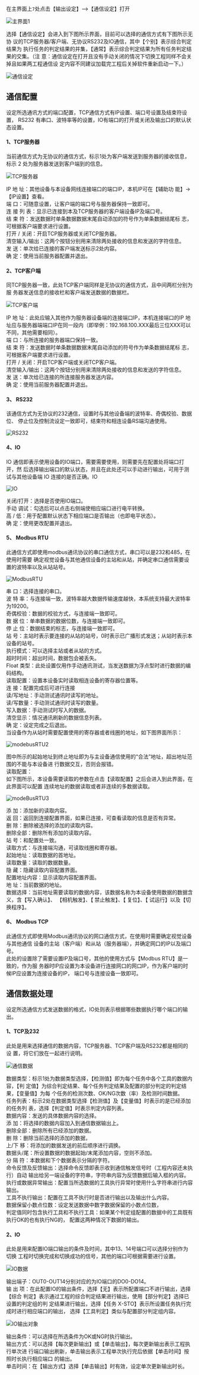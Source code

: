 
在主界面上`7`处点击【输出设定】-->【通信设定】打开

![主界面1](image.png)
 
选择【通信设定】会进入到下图所示界面，目前可以选择的通信方式有下图所示无协
议的TCP服务器/客户端、无协议RS232及IO通信，其中【个别】表示综合判定结果为
执行任务的判定结果的并集，【通常】表示综合判定结果为所有任务判定结果的交集。（注
意：通信设定在打开且没有手动关闭的情况下切换工程同样不会关掉且如果两工程通信设
定内容不同建议加载完工程后关掉软件重新启动一下。） 

![通信设定](image-12.png)

## 通信配置 
设定所选通讯方式的端口配置，TCP通信方式有IP设置、端口号设置及结束符设置，
RS232 有串口、波特率等的设置，IO有端口的打开或关闭及输出口的默认状态设置。 
#### 1、TCP服务器 
当前通信方式为无协议的通信方式，标示1处为客户端发送到服务器的接收信息，标示
2 处为服务器发送到客户端到的信息。

![TCP服务器](image-13.png)

IP   地   址：其他设备与本设备网线连接端口的端口IP，本机IP可在【辅助功
能】->【IP设置】查看。 <br>
端        口：可随意设置，让客户端的端口号与服务器保持一致即可。  <br>
连 接 列  表：显示已连接到本及TCP服务器的客户端设备IP及端口号。  <br>
结   束   符：发送数据时单条数据数据末尾自动添加的符号作为单条数据结尾标 
志，可根据客户端要求进行设置。 <br>
打开  /  关闭：开启TCP服务器或关闭TCP服务器。 <br>
清空输入/输出：这两个按钮分别用来清除两处接收的信息和发送的字符信息。 <br>
发         送：单次给已连接的客户端发送标示2处内容。 <br>
确         定：使用当前服务器配置并退出。

#### 2、TCP客户端 
同TCP服务器一致，此处TCP客户端同样是无协议的通信方式，且中间两栏分别为服
务器发送信息的接收栏和客户端发送数据的数据栏。

![TCP客户端](image-14.png)

IP   地   址：此处应输入其他作为服务器设备端的连接端口IP，本机连接端口的IP
地址应与服务器端端口IP在同一段内（即举例：192.168.100.XXX最后三位XXX可以
不同，其他需要相同）。 <br>
端        口：与所连接的服务器端口保持一致。 <br>
结   束   符：发送数据时单条数据数据末尾自动添加的符号作为单条数据结尾标
志，可根据客户端要求进行设置。 <br>
打开  /  关闭：开启TCP客户端或关闭TCP客户端。 <br>
清空输入/输出：这两个按钮分别用来清除两处接收的信息和发送的字符信息。 <br>
发         送：单次给已连接的所连接服务器发送内容。 <br>
确         定：使用当前服务器配置并退出。 

#### 3、 RS232 
该通信方式为无协议的232通信，设置时与其他设备端的波特率、奇偶校验、数据位、
停止位及控制流设定一致即可，结束符和相连设备RS端沟通使用。

![RS232](image-15.png)


#### 4、IO 
IO 通信即表示使用设备的IO端口，需要需要使用，则需要先在配置处将端口打开，然
后选择输出端口的默认状态，并且在此处还可以手动进行输出，可用于测试与其他设备端
IO 连接的是否正确。IO

![IO](image-16.png)

关闭/打开：选择是否使用IO端口。 <br>
手动 调试：勾选后可以点击右侧端使相应端口进行电平转换。 <br>
高  /  低：用于配置默认状态下相应端口是否输出（也即电平状态）。<br>
确     定：使用更改配置并退出。

#### 5、 Modbus RTU 
此通信方式即使用modbus通讯协议的串口通信方式，串口可以是232和485，在使用时需要
确定视觉设备与其他通信设备的主站和从站，并确定串口通信需要设置的波特率以及从站站号。

![ModbusRTU](image-17.png)

串    口：选择连接的串口。  <br>
波 特 率：与连接端一致，波特率越大数据传输速度越快，本系统支持最大波特率为19200。  <br>
奇偶校验：数据的校验方式，与连接端一致即可。 <br>
数 据 位：单串数据的数据位数，与连接端一致即可。  <br>
停 止 位：数据结束的标志，与连接端一致即可。  <br>
站    号：主站时表示要连接的从站的站号，0时表示已广播形式发送；从站时表示本设备的站号。  <br>
执行模式：可以选择主站或者从站的方式。  <br>
超时时间：超出时间，数据包会被丢失。  <br>
Float 类型：此处设置仅用作手动通讯测试，当发送数据为浮点型时进行数据的编码结构。  <br>
读取配置：设置本设备实时读取相连设备的寄存器位置等。  <br>
连    接：配置完成后可进行连接  <br>
读/写地址：手动测试通讯时读写的地址。  <br>
读/写数量：手动测试通讯时读写的数量。  <br>
写入数据：手动测试时写入的数据。  <br>
清空显示：情况通讯刷新的数据信息列表。  <br>
确    定：设定完成之后退出。  <br>
当设备作为从站时需要配置使用的寄存器或者线圈的地址，如下图界面所示：

![modebusRTU2](image-18.png)

图中所示的起始地址到终止地址即为与主设备通信使用的“合法”地址，超出地址范围的不能与本设备进
行数据交互，否则会报错。  <br>
读取配置：  <br>
如下图所示，本设备需要读取的参数在点击【读取配置】之后会进入到此界面，在此界面可以配置
连续地址的数据读取或者非连续的多数据读取。

![modeBusRTU3](image-19.png)

添    加：添加新的读取内容。  <br>
返    回：返回到连接配置界面，如果已连接，可查看读取的信息是否有异常。  <br>
删    除：删除被选择的添加的读取内容。  <br>
删除全部：删除所有添加的读取内容。 <br>
站    号：和配置处一致。  <br>
读取方式：与连接端沟通，可读取线圈和寄存器。  <br>
起始地址：读取数据的首地址。  <br>
读取数量：读取的数据数量。  <br>
隐    藏：隐藏读取内容配置界面。  <br>
配置地址内容：显示读取内容配置界面。  <br>
地    址：当前数据的地址。  <br>
数据选择：当前地址需要读取的数据内容，该数据名称为本设备使用数据的数据含义，含【写入确认】、
【相机触发】、【 禁止触发】、【 复位】、【 试运行】以及【切换程序】。 

#### 6、 Modbus TCP 
此通信方式即使用Modbus通讯协议的网口通信方式，在使用时需要确定视觉设备与其他通信
设备的主站（客户端）和从站（服务器端），并确定网口的IP以及端口号。  <br>
此处的设置除了需要设置IP及端口号，其他的使用方式与【Modbus RTU】是一致的，作为服
务器时IP应设置为本设备进行连接网口的网口IP，作为客户端的时候IP应设置为连接设备的IP，
端口号与连接设备一致即可。 

## 通信数据处理 
设定所选通信方式发送数据的格式，IO处则表示根据哪些数据执行哪个端口的输出。 
#### 1、TCP及232 
此处是用来选择通信的数据内容，TCP服务器、TCP客户端及RS232都是相同的设
置，将它们放在一起进行说明。

![通信数据](image-20.png)

数据类型：标示1处为数据类型选择，【检测值】即为每个任务中各个工具的数据内容，【判
定值】为综合判定结果、每个任务判定结果及配置的部分判定的判定结果，【变量值】为每
个任务的检测次数、OK/NG次数（率）及检测时间数据。  <br>
任务列表：标示2处在数据类型选择【检测值】及【变量值】时表示的是已经添加的任务列
表，选择【判定值】时表示判定内容列表。  <br>
数据内容：发送的具体数据内容的选择。  <br>
添    加：将选择的数据内容加入到通信数据输出上。  <br>
删除全部：删除所有已经添加的数据。  <br>
删    除：删除当前选择的添加的数据，  <br>
上/下 移：将添加的数据发送的前后顺序进行调换。  <br>
数据头/尾：所设置数据的数据起始/末尾添加内容，空则不添加。  <br>
分 隔 符：本数据和下个数据表示分隔的字符。  <br>
命令反馈及反馈输出：选择命令反馈即表示收到通信触发信号时（工程内容还未执行）自动
输出给另一端设备的字符串，字符串内容为反馈数据后输入框的内容。  <br>
执行或数据异常输出：配置当所选数据的工具执行异常时使用什么字符串进行内容输出。 <br> 
工具不执行输出：配置在工具不执行时是否进行输出以及输出什么内容。  <br>
数据保留小数点位数：设定发送数据中数字数据保留的小数点位数， <br> 
判定值同时包含执行工具和不执行工具：如果某个判定组配置的数据中的工具既有执行OK的也有执行NG的，
配置这两种情况下数据的输出。 <br>

#### 2、IO 
此处是用来配置IO端口输出的条件及时间，其中13、14号端口可以选择分别作为切换
工程时切换完成和切换成功的信号，其他的端口可根据需要进行设置。 

![IO数据](image-21.png)

输出端子：OUT0-OUT14分别对应的为IO端口的DO0-DO14。  <br>
输 出 项：在此配置IO的输出条件，选择【无】表示所配置端口不进行输出，选择【综合
判定】表示通过工程的综合判定结果进行输出，使用【部分判定】选择已设置的判定组的判
定结果进行输出，选择【任务 X-STO】表示所设置任务执行完成时进行相应端口的输出，
选择【工具判定】类似与配置部分判定组内容。

![IO输出对象](image-22.png)

输出条件：可以选择在所选条件为OK或NG时执行输出。 <br> 
输出方式：可以选择【每次更新输出】或【单击输出】，每次更新输出表示工程执行单次进
行端口输出刷新，单击输出表示工程单次执行完后依据【单击时间】按照时长执行相应端口
的输出。  <br>
单击时间：在【输出方式】选择【单击输出】时有效，设定单次更新输出时长。